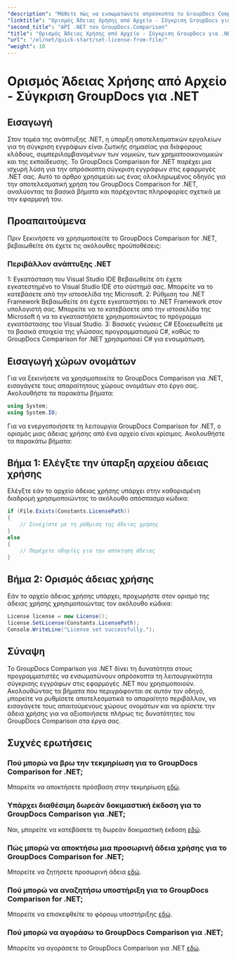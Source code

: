 ```yaml
---
"description": "Μάθετε πώς να ενσωματώνετε απρόσκοπτα το GroupDocs Comparison for .NET στις εφαρμογές σας. Ρυθμίστε, εισαγάγετε χώρους ονομάτων και συγκρίνετε έγγραφα χωρίς κόπο."
"linktitle": "Ορισμός Άδειας Χρήσης από Αρχείο - Σύγκριση GroupDocs για .NET"
"second_title": "API .NET του GroupDocs.Comparison"
"title": "Ορισμός Άδειας Χρήσης από Αρχείο - Σύγκριση GroupDocs για .NET"
"url": "/el/net/quick-start/set-license-from-file/"
"weight": 10
---
```


# Ορισμός Άδειας Χρήσης από Αρχείο - Σύγκριση GroupDocs για .NET

## Εισαγωγή
Στον τομέα της ανάπτυξης .NET, η ύπαρξη αποτελεσματικών εργαλείων για τη σύγκριση εγγράφων είναι ζωτικής σημασίας για διάφορους κλάδους, συμπεριλαμβανομένων των νομικών, των χρηματοοικονομικών και της εκπαίδευσης. Το GroupDocs Comparison for .NET παρέχει μια ισχυρή λύση για την απρόσκοπτη σύγκριση εγγράφων στις εφαρμογές .NET σας. Αυτό το άρθρο χρησιμεύει ως ένας ολοκληρωμένος οδηγός για την αποτελεσματική χρήση του GroupDocs Comparison for .NET, αναλύοντας τα βασικά βήματα και παρέχοντας πληροφορίες σχετικά με την εφαρμογή του.
## Προαπαιτούμενα
Πριν ξεκινήσετε να χρησιμοποιείτε το GroupDocs Comparison for .NET, βεβαιωθείτε ότι έχετε τις ακόλουθες προϋποθέσεις:
### Περιβάλλον ανάπτυξης .NET
1: Εγκατάσταση του Visual Studio IDE
Βεβαιωθείτε ότι έχετε εγκατεστημένο το Visual Studio IDE στο σύστημά σας. Μπορείτε να το κατεβάσετε από την ιστοσελίδα της Microsoft.
2: Ρύθμιση του .NET Framework
Βεβαιωθείτε ότι έχετε εγκαταστήσει το .NET Framework στον υπολογιστή σας. Μπορείτε να το κατεβάσετε από την ιστοσελίδα της Microsoft ή να το εγκαταστήσετε χρησιμοποιώντας το πρόγραμμα εγκατάστασης του Visual Studio.
3: Βασικές γνώσεις C#
Εξοικειωθείτε με τα βασικά στοιχεία της γλώσσας προγραμματισμού C#, καθώς το GroupDocs Comparison for .NET χρησιμοποιεί C# για ενσωμάτωση.

## Εισαγωγή χώρων ονομάτων
Για να ξεκινήσετε να χρησιμοποιείτε το GroupDocs Comparison για .NET, εισαγάγετε τους απαραίτητους χώρους ονομάτων στο έργο σας. Ακολουθήστε τα παρακάτω βήματα:
```csharp
using System;
using System.IO;
```

Για να ενεργοποιήσετε τη λειτουργία GroupDocs Comparison for .NET, ο ορισμός μιας άδειας χρήσης από ένα αρχείο είναι κρίσιμος. Ακολουθήστε τα παρακάτω βήματα:
## Βήμα 1: Ελέγξτε την ύπαρξη αρχείου άδειας χρήσης
Ελέγξτε εάν το αρχείο άδειας χρήσης υπάρχει στην καθορισμένη διαδρομή χρησιμοποιώντας το ακόλουθο απόσπασμα κώδικα:
```csharp
if (File.Exists(Constants.LicensePath))
{
    // Συνεχίστε με τη ρύθμιση της άδειας χρήσης
}
else
{
    // Παρέχετε οδηγίες για την απόκτηση άδειας
}
```
## Βήμα 2: Ορισμός άδειας χρήσης
Εάν το αρχείο άδειας χρήσης υπάρχει, προχωρήστε στον ορισμό της άδειας χρήσης χρησιμοποιώντας τον ακόλουθο κώδικα:
```csharp
License license = new License();
license.SetLicense(Constants.LicensePath);
Console.WriteLine("License set successfully.");
```

## Σύναψη
Το GroupDocs Comparison για .NET δίνει τη δυνατότητα στους προγραμματιστές να ενσωματώνουν απρόσκοπτα τη λειτουργικότητα σύγκρισης εγγράφων στις εφαρμογές .NET που χρησιμοποιούν. Ακολουθώντας τα βήματα που περιγράφονται σε αυτόν τον οδηγό, μπορείτε να ρυθμίσετε αποτελεσματικά το απαραίτητο περιβάλλον, να εισαγάγετε τους απαιτούμενους χώρους ονομάτων και να ορίσετε την άδεια χρήσης για να αξιοποιήσετε πλήρως τις δυνατότητες του GroupDocs Comparison στα έργα σας.
## Συχνές ερωτήσεις
### Πού μπορώ να βρω την τεκμηρίωση για το GroupDocs Comparison for .NET;
Μπορείτε να αποκτήσετε πρόσβαση στην τεκμηρίωση [εδώ](https://tutorials.groupdocs.com/comparison/net/).
### Υπάρχει διαθέσιμη δωρεάν δοκιμαστική έκδοση για το GroupDocs Comparison για .NET;
Ναι, μπορείτε να κατεβάσετε τη δωρεάν δοκιμαστική έκδοση [εδώ](https://releases.groupdocs.com/).
### Πώς μπορώ να αποκτήσω μια προσωρινή άδεια χρήσης για το GroupDocs Comparison for .NET;
Μπορείτε να ζητήσετε προσωρινή άδεια [εδώ](https://purchase.groupdocs.com/temporary-license/).
### Πού μπορώ να αναζητήσω υποστήριξη για το GroupDocs Comparison for .NET;
Μπορείτε να επισκεφθείτε το φόρουμ υποστήριξης [εδώ](https://forum.groupdocs.com/c/comparison/12).
### Πού μπορώ να αγοράσω το GroupDocs Comparison για .NET;
Μπορείτε να αγοράσετε το GroupDocs Comparison για .NET [εδώ](https://purchase.groupdocs.com/buy).